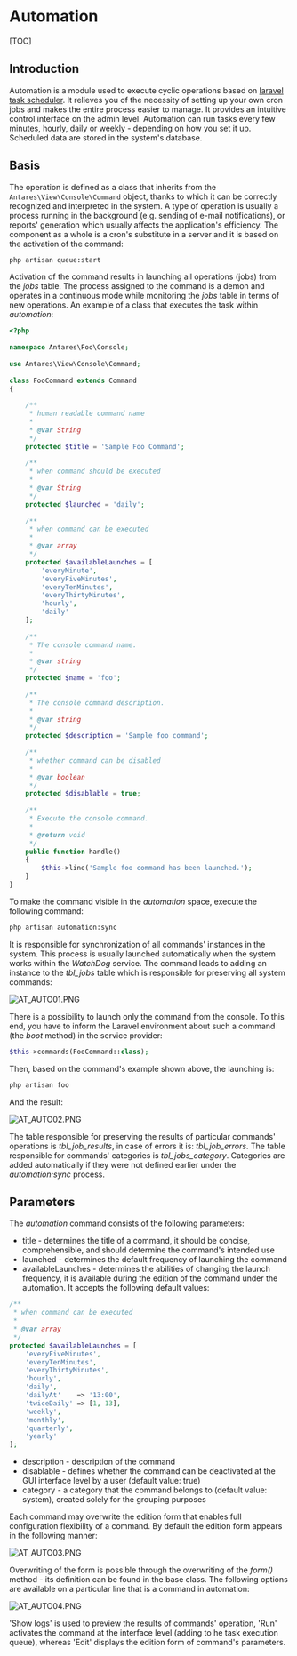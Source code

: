 # Automation  

[TOC]

## Introduction

Automation is a module used to execute cyclic operations based on [laravel task scheduler](https://laravel.com/docs/5.4/scheduling). It relieves you of the necessity of setting up your own cron jobs and makes the entire process easier to manage. It provides an intuitive control interface on the admin level. Automation can run tasks every few minutes, hourly, daily or weekly - depending on how you set it up. Scheduled data are stored in the system's database.

## Basis

The operation is defined as a class that inherits from the `Antares\View\Console\Command` object, thanks to which it can be correctly recognized and interpreted in the system. A type of operation is usually a process running in the background (e.g. sending of e-mail notifications), or reports' generation which usually affects the application's efficiency. The component as a whole is a cron's substitute in a server and it is based on the activation of the command:

```bash
php artisan queue:start
```

Activation of the command results in launching all operations (jobs) from the *jobs* table. The process assigned to the command is a demon and operates in a continuous mode while monitoring the *jobs* table in terms of new operations.
An example of a class that executes the task within *automation*:

```php
<?php
 
namespace Antares\Foo\Console;
 
use Antares\View\Console\Command;
 
class FooCommand extends Command
{
 
    /**
     * human readable command name
     *
     * @var String
     */
    protected $title = 'Sample Foo Command';
 
    /**
     * when command should be executed
     *
     * @var String
     */
    protected $launched = 'daily';
 
    /**
     * when command can be executed
     *
     * @var array
     */
    protected $availableLaunches = [
        'everyMinute',
        'everyFiveMinutes',
        'everyTenMinutes',
        'everyThirtyMinutes',
        'hourly',
        'daily'
    ];
 
    /**
     * The console command name.
     *
     * @var string
     */
    protected $name = 'foo';
 
    /**
     * The console command description.
     *
     * @var string
     */
    protected $description = 'Sample foo command';
 
    /**
     * whether command can be disabled
     *
     * @var boolean
     */
    protected $disablable = true;
 
    /**
     * Execute the console command.
     *
     * @return void
     */
    public function handle()
    {
        $this->line('Sample foo command has been launched.');
    }
}
```

To make the command visible in the *automation* space, execute the following command:

```bash
php artisan automation:sync
```

It is responsible for synchronization of all commands' instances in the system. This process is usually launched automatically when the system works within the *WatchDog* service. The command leads to adding an instance to the *tbl_jobs* table which is responsible for preserving all system commands:

  ![AT_AUTO01.PNG](../img/docs/core_modules/automation/AT_AUTO01.PNG)
  
There is a possibility to launch only the command from the console. To this end, you have to inform the Laravel environment about such a command (the *boot* method) in the service provider:

```php
$this->commands(FooCommand::class);
```

Then, based on the command's example shown above, the launching is:

```bash
php artisan foo
```

And the result:

  ![AT_AUTO02.PNG](../img/docs/core_modules/automation/AT_AUTO02.PNG)
  
The table responsible for preserving the results of particular commands' operations is *tbl_job_results*, in case of errors it is: *tbl_job_errors*. The table responsible for commands' categories is *tbl_jobs_category*. Categories are added automatically if they were not defined earlier under the *automation:sync* process.

## Parameters

The *automation* command consists of the following parameters:

* title - determines the title of a command, it should be concise, comprehensible, and should determine the command's intended use
* launched - determines the default frequency of launching the command
* availableLaunches - determines the abilities of changing the launch frequency, it is available during the edition of the command under the automation. It accepts the following default values:

```php
/**
 * when command can be executed
 *
 * @var array
 */
protected $availableLaunches = [
    'everyFiveMinutes',
    'everyTenMinutes',
    'everyThirtyMinutes',
    'hourly',
    'daily',
    'dailyAt'    => '13:00',
    'twiceDaily' => [1, 13],
    'weekly',
    'monthly',
    'quarterly',
    'yearly'
];

```

* description - description of the command
* disablable - defines whether the command can be deactivated at the GUI interface level by a user (default value: true)
* category - a category that the command belongs to (default value: system), created solely for the grouping purposes

Each command may overwrite the edition form that enables full configuration flexibility of a command. By default the edition form appears in the following manner:

  ![AT_AUTO03.PNG](../img/docs/core_modules/automation/AT_AUTO03.PNG)
  
Overwriting of the form is possible through the overwriting of the *form()* method - its definition can be found in the base class. The following options are available on a particular line that is a command in automation:

  ![AT_AUTO04.PNG](../img/docs/core_modules/automation/AT_AUTO04.PNG)
  
'Show logs' is used to preview the results of commands' operation, 'Run' activates the command at the interface level (adding to he task execution queue), whereas 'Edit' displays the edition form of command's parameters.
